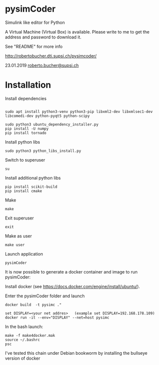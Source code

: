 # pysimCoder
Simulink like editor for Python

A Virtual Machine (Virtual Box) is available. Please write to me to get
the address and password to download it.

See "README" for more info

http://robertobucher.dti.supsi.ch/pysimcoder/

23.01.2019 roberto.bucher@supsi.ch

# Installation

Install dependencies
```

sudo apt install python3-venv python3-pip libxml2-dev libxmlsec1-dev libcomedi-dev python-pyqt5 python-scipy

sudo python3 ubuntu_dependency_installer.py
pip install -U numpy
pip install tornado
```

Install python libs
```
sudo python3 python_libs_install.py
```

Switch to superuser
```
su
```

Install additional python libs
```
pip install scikit-build
pip install cmake
```

Make
```
make
```

Exit superuser
```
exit
```

Make as user
```
make user
```

Launch application
```
pysimCoder
```

It is now possible to generate a docker container and image to run pysimCoder:

Install docker (see https://docs.docker.com/engine/install/ubuntu/).

Enter the pysimCoder folder and launch
```
docker build  -t pysimc ."

set DISPLAY=<your net addres>   (example set DISPLAY=192.168.178.109)
docker run -it --env="DISPLAY" --net=host pysimc
```

In the bash launch:
```
make -f make4docker.mak
source ~/.bashrc
psc
```
I've tested this chain under Debian bookworm by installing the bullseye version of docker



